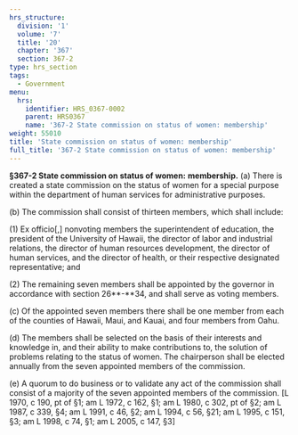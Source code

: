 ```yaml
---
hrs_structure:
  division: '1'
  volume: '7'
  title: '20'
  chapter: '367'
  section: 367-2
type: hrs_section
tags:
  - Government
menu:
  hrs:
    identifier: HRS_0367-0002
    parent: HRS0367
    name: '367-2 State commission on status of women: membership'
weight: 55010
title: 'State commission on status of women: membership'
full_title: '367-2 State commission on status of women: membership'
---
```

**§367-2 State commission on status of women:** **membership.** (a) There is created a state commission on the status of women for a special purpose within the department of human services for administrative purposes.

(b) The commission shall consist of thirteen members, which shall include:

(1) Ex officio[,] nonvoting members the superintendent of education, the president of the University of Hawaii, the director of labor and industrial relations, the director of human resources development, the director of human services, and the director of health, or their respective designated representative; and

(2) The remaining seven members shall be appointed by the governor in accordance with section 26**-**34, and shall serve as voting members.

(c) Of the appointed seven members there shall be one member from each of the counties of Hawaii, Maui, and Kauai, and four members from Oahu.

(d) The members shall be selected on the basis of their interests and knowledge in, and their ability to make contributions to, the solution of problems relating to the status of women. The chairperson shall be elected annually from the seven appointed members of the commission.

(e) A quorum to do business or to validate any act of the commission shall consist of a majority of the seven appointed members of the commission. [L 1970, c 190, pt of §1; am L 1972, c 162, §1; am L 1980, c 302, pt of §2; am L 1987, c 339, §4; am L 1991, c 46, §2; am L 1994, c 56, §21; am L 1995, c 151, §3; am L 1998, c 74, §1; am L 2005, c 147, §3]